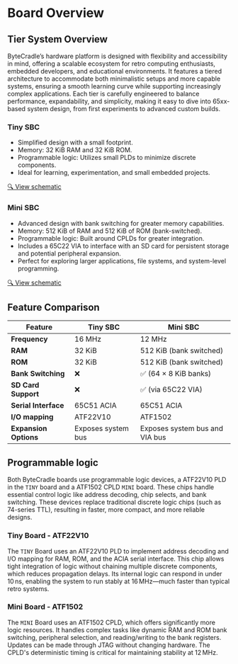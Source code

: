 # Board Overview

## Tier System Overview

ByteCradle’s hardware platform is designed with flexibility and accessibility in
mind, offering a scalable ecosystem for retro computing enthusiasts, embedded
developers, and educational environments. It features a tiered architecture to
accommodate both minimalistic setups and more capable systems, ensuring a smooth
learning curve while supporting increasingly complex applications. Each tier is
carefully engineered to balance performance, expandability, and simplicity,
making it easy to dive into 65xx-based system design, from first experiments to
advanced custom builds.

### Tiny SBC

- Simplified design with a small footprint.
- Memory: 32 KiB RAM and 32 KiB ROM.
- Programmable logic: Utilizes small PLDs to minimize discrete components.
- Ideal for learning, experimentation, and small embedded projects.

[🔍 View schematic](schematics-layout.md#tiny)

### Mini SBC

- Advanced design with bank switching for greater memory capabilities.
- Memory: 512 KiB of RAM and 512 KiB of ROM (bank-switched).
- Programmable logic: Built around CPLDs for greater integration.
- Includes a 65C22 VIA to interface with an SD card for persistent
  storage and potential peripheral expansion.
- Perfect for exploring larger applications, file systems, and
  system-level programming.

[🔍 View schematic](schematics-layout.md#tiny)

## Feature Comparison

| Feature                | Tiny SBC                         | Mini SBC                             |
|------------------------|----------------------------------|--------------------------------------|
| **Frequency**          | 16 MHz                           | 12 MHz                               |
| **RAM**                | 32 KiB                           | 512 KiB (bank switched)              |
| **ROM**                | 32 KiB                           | 512 KiB (bank switched)              |
| **Bank Switching**     | ❌                               | ✅ (64 × 8 KiB banks)                |
| **SD Card Support**    | ❌                               | ✅ (via 65C22 VIA)                   |
| **Serial Interface**   | 65C51 ACIA                       | 65C51 ACIA                           |
| **I/O mapping**        | ATF22V10                         | ATF1502                              |
| **Expansion Options**  | Exposes system bus               | Exposes system bus and VIA bus       |

## Programmable logic

Both ByteCradle boards use programmable logic devices, a ATF22V10 PLD in the
`TINY` board and a ATF1502 CPLD `MINI` board. These chips handle essential
control logic like address decoding, chip selects, and bank switching. These
devices replace traditional discrete logic chips (such as 74-series TTL),
resulting in faster, more compact, and more reliable designs.

### Tiny Board - ATF22V10

The `TINY` Board uses an ATF22V10 PLD to implement address decoding and I/O mapping
for RAM, ROM, and the ACIA serial interface. This chip allows tight integration
of logic without chaining multiple discrete components, which reduces
propagation delays. Its internal logic can respond in under 10 ns, enabling the
system to run stably at 16 MHz—much faster than typical retro systems.

### Mini Board - ATF1502

The `MINI` Board uses an ATF1502 CPLD, which offers significantly more logic
resources. It handles complex tasks like dynamic RAM and ROM bank switching,
peripheral selection, and reading/writing to the bank registers. Updates can be
made through JTAG without changing hardware. The CPLD's deterministic timing is
critical for maintaining stability at 12 MHz.
